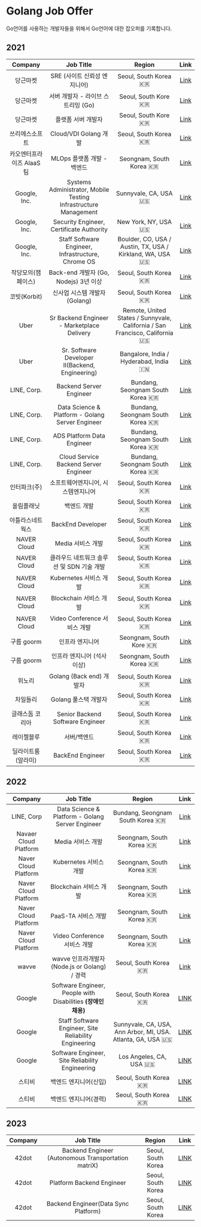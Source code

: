 # Golang Job Offer
Go언어를 사용하는 개발자들을 위해서 Go언어에 대한 잡오퍼를 기록합니다.  

## 2021
|Company|Job Title|Region|Link|
|:----:|:----------------------------:|:--------------:|:--------------:|
|당근마켓|SRE (사이트 신뢰성 엔지니어)|Seoul, South Korea 🇰🇷|[Link](https://team.daangn.com/jobs/4473170003/)| 
|당근마켓|서버 개발자 - 라이브 스트리밍 (Go)|Seoul, South Kore 🇰🇷|[Link](https://team.daangn.com/jobs/4708639003/)|
|당근마켓|플랫폼 서버 개발자|Seoul, South Kore 🇰🇷|[Link](https://team.daangn.com/jobs/4300800003/)|
|쓰리에스소프트|Cloud/VDI Golang 개발|Seoul, South Korea 🇰🇷|[Link](https://programmers.co.kr/job_positions/5801?fbclid=IwAR1oi6HFJU1c40D8lV6b5zZlxAX0lXmfOn6V9ybmASWkpaMtPv-ydmeWOP4)|
|카오엔터프라이즈 AlaaS팀|MLOps 플랫폼 개발 - 백엔드|Seongnam, South Korea 🇰🇷| [Link](https://careers.kakaoenterprise.com/job/%EA%B2%BD%EA%B8%B0%EB%8F%84-AI-Lab-MLOps-%ED%94%8C%EB%9E%AB%ED%8F%BC-%EA%B0%9C%EB%B0%9C-%28%EB%B0%B1%EC%97%94%EB%93%9C%ED%94%84%EB%A1%A0%ED%8A%B8%EC%97%94%EB%93%9C%29-%EA%B2%BD%EA%B8%B0%EB%8F%84/6518844/)|
|Google, Inc.| Systems Administrator, Mobile Testing Infrastructure Management | Sunnyvale, CA, USA 🇺🇸 | [Link](https://careers.google.com/jobs/results/86555199058911942/)|
|Google, Inc.| Security Engineer, Certificate Authority|New York, NY, USA 🇺🇸 | [Link](https://careers.google.com/jobs/results/138583168685875910/)|
|Google, Inc.| Staff Software Engineer, Infrastructure, Chrome OS | Boulder, CO, USA / Austin, TX, USA / Kirkland, WA, USA 🇺🇸| [Link](https://careers.google.com/jobs/results/87507325058720454/)
| 작당모의(잼페이스) | Back-end 개발자 (Go, Nodejs) 3년 이상 | Seoul, South Korea 🇰🇷| [Link](https://www.wanted.co.kr/wd/38552) |
| 코빗(Korbit) | 신사업 시스템 개발자 (Golang) | Seoul, South Korea 🇰🇷 | [Link](https://www.wanted.co.kr/wd/81610) |
| Uber | Sr Backend Engineer - Marketplace Delivery | Remote, United States / Sunnyvale, California / San Francisco, California 🇺🇸 | [Link](https://www.uber.com/global/ko/careers/list/105446/)|
| Uber | Sr. Software Developer II(Backend, Engineering) | Bangalore, India / Hyderabad, India 🇮🇳| [Link](https://www.uber.com/global/ko/careers/list/110030/)
| LINE, Corp. | Backend Server Engineer | Bundang, Seongnam South Korea 🇰🇷 | [Link](https://careers.linecorp.com/ko/jobs/366)|
| LINE, Corp. | Data Science & Platform - Golang Server Engineer | Bundang, Seongnam South Korea 🇰🇷 | [Link](https://careers.linecorp.com/ko/jobs/956)|
| LINE, Corp. | ADS Platform Data Engineer | Bundang, Seongnam South Korea 🇰🇷 | [Link](https://careers.linecorp.com/ko/jobs/407) |
| LINE, Corp. | Cloud Service Backend Server Engineer | Bundang, Seongnam South Korea 🇰🇷 | [Link](https://careers.linecorp.com/ko/jobs/879)|
| 인터파크(주) | 소프트웨어엔지니어, 시스템엔지니어 | Seoul, South Korea 🇰🇷 | [Link](https://www.jobplanet.co.kr/companies/57834/job_postings/1211604/golang-%EA%B0%9C%EB%B0%9C/%EC%9D%B8%ED%84%B0%ED%8C%8C%ED%81%AC?utm_campaign=google_jobs_apply&utm_source=google_jobs_apply&utm_medium=organic)|
| 올림플래닛 | 백엔드 개발 | Seoul, South Korea 🇰🇷 | [Link](https://school.programmers.co.kr/job_positions/4956) |
| 아틀라스네트웍스 | BackEnd Developer | Seoul, South Korea 🇰🇷 | [Link](https://www.wanted.co.kr/wd/72912) |
| NAVER Cloud | Media 서비스 개발 | Seoul, South Korea 🇰🇷 | [Link](https://recruit.navercorp.com/naver/job/detail/developer?annoId=20006569) | 
| NAVER Cloud | 클라우드 네트워크 솔루션 및 SDN 기술 개발 | Seoul, South Korea 🇰🇷 | [Link](https://recruit.navercorp.com/naver/job/detail/developer?annoId=20005396) |
| NAVER Cloud | Kubernetes 서비스 개발 | Seoul, South Korea 🇰🇷 | [Link](https://recruit.navercorp.com/naver/job/detail/developer?annoId=20005396) | 
| NAVER Cloud | Blockchain 서비스 개발 | Seoul, South Korea 🇰🇷 | [Link](https://recruit.navercorp.com/naver/job/detail/developer?annoId=20005405) |
| NAVER Cloud | Video Conference 서비스 개발 | Seoul, South Korea 🇰🇷 | [Link](https://recruit.navercorp.com/naver/job/detail/developer?annoId=20005416) |
| 구름 goorm | 인프라 엔지니어 | Seongnam, South Kore 🇰🇷 | [Link](https://www.rocketpunch.com/jobs/84164/%EC%9D%B8%ED%94%84%EB%9D%BC-%EC%97%94%EC%A7%80%EB%8B%88%EC%96%B4) |
| 구름 goorm | 인프라 엔지니어 (석사 이상) | Seongnam, South Korea 🇰🇷| [Link](https://www.rocketpunch.com/jobs/79846/%EC%9D%B8%ED%94%84%EB%9D%BC-%EC%97%94%EC%A7%80%EB%8B%88%EC%96%B4-%EC%84%9D%EC%82%AC-%EC%9D%B4%EC%83%81)|
| 위노리 | Golang (Back end) 개발자 | Seoul, South Korea 🇰🇷 | [Link](https://www.rocketpunch.com/jobs/114379/react-react-native-%ED%94%84%EB%A1%A0%ED%8A%B8%EC%97%94%EB%93%9Cfront-end-Nodejs-Golang-Back-end-%EA%B0%9C%EB%B0%9C%EC%9E%90-%EA%B5%AC%EC%9D%B8) |
| 차일들리 | Golang 풀스택 개발자 | Seoul, South Korea 🇰🇷 | [Link](https://www.rocketpunch.com/jobs/109776/Vue-NodejsGolang-%ED%92%80%EC%8A%A4%ED%83%9D-%EA%B0%9C%EB%B0%9C%EC%9E%90%EA%B2%BD%EB%A0%A5-%EB%B0%8F-%EA%B3%A0%EC%9A%A9%ED%98%95%ED%83%9C-%EB%AC%B4%EA%B4%80%EC%9D%B8%ED%84%B4%EC%8B%A0%EC%9E%85%EA%B2%BD%EB%A0%A5%EC%9E%AC%ED%83%9D%EA%B7%BC%EB%AC%B4-%EB%B0%8F-%EC%A0%95%EA%B7%9C%EC%A7%81-%EC%A0%84%ED%99%98-%EA%B0%80%EB%8A%A512%EC%9D%B8%EC%8B%A4-%EC%A0%9C%EA%B3%B5%EA%B3%B5%EB%B6%80%EC%8B%9C%EA%B0%84-%EC%A0%9C%EA%B3%B5) | 
| 글래스돔 코리아 | Senior Backend Software Engineer | Seoul, South Korea 🇰🇷 | [Link](https://www.rocketpunch.com/jobs/115065/%EC%8B%A4%EB%A6%AC%EC%BD%98%EB%B0%B8%EB%A6%AC-%EC%8A%A4%ED%83%80%ED%8A%B8%EC%97%85-%EA%B8%80%EB%9E%98%EC%8A%A4%EB%8F%94-Senior-Backend-Software-Engineer-%EA%B2%BD%EB%A0%A5) | 
| 레이첼블루 | 서버/백엔드 | Seoul, South Korea 🇰🇷| [Link](https://www.rocketpunch.com/jobs/100878/%EC%84%9C%EB%B2%84%EB%B0%B1%EC%97%94%EB%93%9C) |
| 딜라이트룸 (알라미) | BackEnd Engineer | Seoul, South Korea 🇰🇷 | [Link](https://www.rocketpunch.com/jobs/90608/Backend-Engineer)|

## 2022
|Company|Job Title|Region|Link|
|:----:|:----------------------------:|:--------------:|:--------------:|
|LINE, Corp|Data Science & Platform - Golang Server Engineer | Bundang, Seongnam South Korea 🇰🇷 | [Link](https://careers.linecorp.com/ko/jobs/956) |
| Navaer Cloud Platform | Media 서비스 개발 | Seongnam, South Korea 🇰🇷  | [Link](https://recruit.navercloudcorp.com/navercloud/job/detail/developer?annoId=20006569&classId=&jobId=&entTypeCd=&searchTxt=) |
| Naver Cloud Platform | Kubernetes 서비스 개발 | Seongnam, South Korea 🇰🇷 | [Link](https://recruit.navercloudcorp.com/navercloud/job/detail/developer?annoId=20005404) | 
| Naver Cloud Platform | Blockchain 서비스 개발 | Seongnam, South Korea 🇰🇷 | [Link](https://recruit.navercloudcorp.com/navercloud/job/detail/developer?annoId=20005405) |
| Naver Cloud Platform | PaaS-TA 서비스 개발 | Seongnam, South Korea 🇰🇷 | [Link](https://recruit.navercloudcorp.com/navercloud/job/detail/developer?annoId=20005403) | 
| Naver Cloud Platform | Video Conference 서비스 개발 | Seongnam, South Korea 🇰🇷 | [Link](https://recruit.navercloudcorp.com/navercloud/job/detail/developer?annoId=20005416) |
| wavve | wavve 인프라개발자 (Node.js or Golang) / 경력 | Seoul, South Korea 🇰🇷 |[Link](https://www.teamblind.com/kr/jobs/개발-UvATJXrv?utm_campaign=google_jobs_apply&utm_source=google_jobs_apply&utm_medium=organic)|
| Google | Software Engineer, People with Disabilities **(장애인 채용)**| Seoul, South Korea 🇰🇷 | [LINK](https://careers.google.com/jobs/results/122448686371218118-software-engineer-people-with-disabilities/?gclid=Cj0KCQjwmPSSBhCNARIsAH3cYga1B6Z36lRSEukA7vqLtKGViVS-090MOU91fgTAfJ9pufHuB4yrsS0aAmKrEALw_wcB&gclsrc=aw.ds&q=Software%20Engineer&src=Online%2FHouse%20Ads%2FBKWS_LATAM) |
| Google | Staff Software Engineer, Site Reliability Engineering | Sunnyvale, CA, USA, Ann Arbor, MI, USA. Atlanta, GA, USA 🇺🇸 | [LINK](https://careers.google.com/jobs/results/117083209834865350-staff-software-engineer-site-reliability-engineering/?gclid=Cj0KCQjwmPSSBhCNARIsAH3cYga1B6Z36lRSEukA7vqLtKGViVS-090MOU91fgTAfJ9pufHuB4yrsS0aAmKrEALw_wcB&gclsrc=aw.ds&q=Software%20Engineering&src=Online%2FHouse%20Ads%2FBKWS_LATAM) |
| Google | Software Engineer, Site Reliability Engineering | Los Angeles, CA, USA 🇺🇸 | [LINK](https://careers.google.com/jobs/results/106478200621540038-software-engineer-site-reliability-engineering/?gclid=Cj0KCQjwmPSSBhCNARIsAH3cYga1B6Z36lRSEukA7vqLtKGViVS-090MOU91fgTAfJ9pufHuB4yrsS0aAmKrEALw_wcB&gclsrc=aw.ds&q=Software%20Engineering&src=Online%2FHouse%20Ads%2FBKWS_LATAM) |
| 스티비 | 백엔드 엔지니어(신입) | Seoul, South Korea 🇰🇷 | [LINK](https://recruit.stibee.com/5cb0f5a4-71c1-4893-a376-d8aa308d433c) |
| 스티비 | 백엔드 엔지니어(경력) | Seoul, South Korea 🇰🇷 | [LINK](https://recruit.stibee.com/e522a153-b6c2-4d7c-aee5-77467682cafc) |

## 2023
|Company|Job Title|Region|Link|
|:----:|:----------------------------:|:--------------:|:--------------:|
| 42dot | Backend Engineer (Autonomous Transportation matriX) | Seoul, South Korea | [LINK](https://42dot.ai/career/f0ef7d39-61bc-4913-b72c-02a9f1ecf94f) |
| 42dot | Platform Backend Engineer | Seoul, South Korea | [LINK](https://42dot.ai/career/60f6625e-ee5f-4e5c-a719-8366b6adde06) |
| 42dot | Backend Engineer(Data Sync Platform) | Seoul, South Korea | [LINK](https://42dot.ai/career/a6dfa33e-afa4-463e-b2c7-4f1899f62546) |
